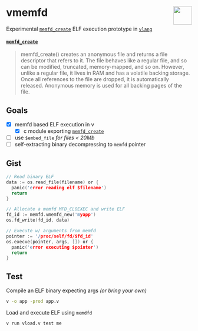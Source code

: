 
# <img style="float: right;"  src="https://blog.vlang.io/images/veasel.webp" width=50 > vmemfd

Experimental [`memfd_create`](https://man7.org/linux/man-pages/man2/memfd_create.2.html) ELF execution prototype in [`vlang`](https://vlang.io)

#### [`memfd_create`](https://man7.org/linux/man-pages/man2/memfd_create.2.html)
> memfd_create() creates an anonymous file and returns a file
       descriptor that refers to it.  The file behaves like a regular
       file, and so can be modified, truncated, memory-mapped, and so
       on.  However, unlike a regular file, it lives in RAM and has a
       volatile backing storage.  Once all references to the file are
       dropped, it is automatically released.  Anonymous memory is used
       for all backing pages of the file. 

## Goals
- [x] memfd based ELF execution in v
  - [x] c module exporting [`memfd_create`](https://man7.org/linux/man-pages/man2/memfd_create.2.html)
- [ ] use `$embed_file` _for files < 20Mb_
- [ ] self-extracting binary decompressing to `memfd` pointer

## Gist
```c
// Read binary ELF
data := os.read_file(filename) or {
  panic('error reading elf $filename')
  return
}

// Allocate a memfd MFD_CLOEXEC and write ELF
fd_id := memfd.vmemfd_new('myapp')
os.fd_write(fd_id, data)	

// Execute w/ arguments from memfd
pointer := '/proc/self/fd/$fd_id'
os.execve(pointer, args, []) or {
  panic('error executing $pointer')
  return
}
```

## Test
Compile an ELF binary expecting args _(or bring your own)_
```bash
v -o app -prod app.v
```

Load and execute ELF using `memdfd` 
```bash
v run vload.v test me
```
